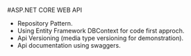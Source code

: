 #ASP.NET CORE WEB API

* Repository Pattern.
* Using Entity Framework DBContext for code first approch.
* Api Versioning (media type versioning for demonstration).
* Api documentation using swaggers.
